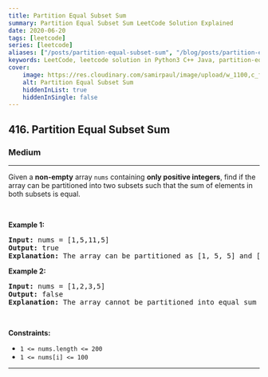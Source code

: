 ```yaml
---
title: Partition Equal Subset Sum
summary: Partition Equal Subset Sum LeetCode Solution Explained
date: 2020-06-20
tags: [leetcode]
series: [leetcode]
aliases: ["/posts/partition-equal-subset-sum", "/blog/posts/partition-equal-subset-sum", "/partition-equal-subset-sum"]
keywords: LeetCode, leetcode solution in Python3 C++ Java, partition-equal-subset-sum solution
cover:
    image: https://res.cloudinary.com/samirpaul/image/upload/w_1100,c_fit,co_rgb:FFFFFF,l_text:Arial_70_bold:Partition Equal Subset Sum/problem-solving.webp
    alt: Partition Equal Subset Sum
    hiddenInList: true
    hiddenInSingle: false
---
```



<h2>416. Partition Equal Subset Sum</h2><h3>Medium</h3><hr><div><p>Given a <strong>non-empty</strong> array <code>nums</code> containing <strong>only positive integers</strong>, find if the array can be partitioned into two subsets such that the sum of elements in both subsets is equal.</p>

<p>&nbsp;</p>
<p><strong>Example 1:</strong></p>

<pre><strong>Input:</strong> nums = [1,5,11,5]
<strong>Output:</strong> true
<strong>Explanation:</strong> The array can be partitioned as [1, 5, 5] and [11].
</pre>

<p><strong>Example 2:</strong></p>

<pre><strong>Input:</strong> nums = [1,2,3,5]
<strong>Output:</strong> false
<strong>Explanation:</strong> The array cannot be partitioned into equal sum subsets.
</pre>

<p>&nbsp;</p>
<p><strong>Constraints:</strong></p>

<ul>
	<li><code>1 &lt;= nums.length &lt;= 200</code></li>
	<li><code>1 &lt;= nums[i] &lt;= 100</code></li>
</ul>
</div>

---


